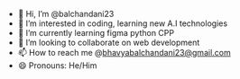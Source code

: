 - 👋 Hi, I’m @balchandani23
- 👀 I’m interested in coding, learning new A.I technologies
- 🌱 I’m currently learning figma python CPP
- 💞️ I’m looking to collaborate on web development
- 📫 How to reach me @bhavyabalchandani23@gmail.com
- 😄 Pronouns: He/Him

